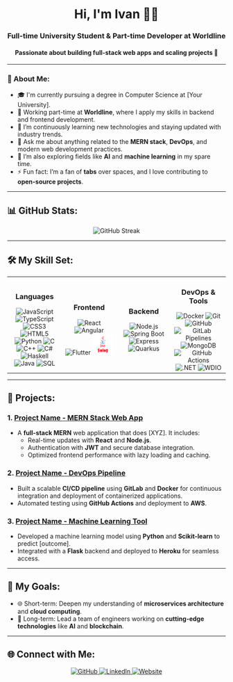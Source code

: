 <div align="center">
</div>

<h1 align="center">Hi, I'm Ivan 👨‍💻</h1>
<h3 align="center">Full-time University Student & Part-time Developer at Worldline</h3>
<h4 align="center">Passionate about building full-stack web apps and scaling projects 🚀</h4>

---

### 🚀 About Me:
- 🎓 I'm currently pursuing a degree in Computer Science at [Your University].
- 💼 Working part-time at **Worldline**, where I apply my skills in backend and frontend development.
- 🌱 I’m continuously learning new technologies and staying updated with industry trends.
- 💬 Ask me about anything related to the **MERN stack**, **DevOps**, and modern web development practices.
- 🧠 I’m also exploring fields like **AI** and **machine learning** in my spare time.
- ⚡ Fun fact: I’m a fan of **tabs** over spaces, and I love contributing to **open-source projects**.

---

## 📊 GitHub Stats:

<div align="center">
  <img src="https://github-readme-streak-stats.herokuapp.com/?user=lucatotem&theme=tokyonight&hide_border=true" alt="GitHub Streak" />
</div>

---

## 🛠️ My Skill Set:

<table align="center">
  <tr>
    <td align="center" width="25%">
      <h3>Languages</h3>
      <img src="https://img.icons8.com/color/48/000000/javascript.png" alt="JavaScript" />
      <img src="https://img.icons8.com/color/48/000000/typescript.png" alt="TypeScript" />
      <img src="https://img.icons8.com/color/48/000000/css3.png" alt="CSS3" />
      <img src="https://img.icons8.com/color/48/000000/html-5.png" alt="HTML5" />
      <img src="https://img.icons8.com/color/48/000000/python.png" alt="Python" />
      <img src="https://img.icons8.com/color/48/000000/c-programming.png" alt="C" />
      <img src="https://img.icons8.com/color/48/000000/c-plus-plus-logo.png" alt="C++" />
      <img src="https://img.icons8.com/color/48/000000/c-sharp-logo.png" alt="C#" />
      <img src="https://img.icons8.com/color/48/000000/haskell.png" alt="Haskell" />
      <img src="https://img.icons8.com/color/48/000000/java-coffee-cup-logo.png" alt="Java" />
      <img src="https://img.icons8.com/color/48/000000/database.png" alt="SQL" />
    </td>
    <td align="center" width="25%">
      <h3>Frontend</h3>
      <img src="https://img.icons8.com/color/48/000000/react-native.png" alt="React" />
      <img src="https://img.icons8.com/color/48/000000/angularjs.png" alt="Angular" />
      <img src="https://img.icons8.com/color/48/000000/flutter.png" alt="Flutter" />
      <img src="https://raw.githubusercontent.com/kmajhi/java-swing/main/java%20swing.png" alt="Java Swing" width="48" height="48"/>
    </td>
    <td align="center" width="25%">
      <h3>Backend</h3>
      <img src="https://img.icons8.com/color/48/000000/nodejs.png" alt="Node.js" />
      <img src="https://img.icons8.com/color/48/000000/spring-logo.png" alt="Spring Boot" />
      <img src="https://img.icons8.com/?size=512&id=kg46nzoJrmTR&format=png" alt="Express" width="48" height="48" />
      <img src="https://blog.doubleslash.de/wp-content/uploads/2021/11/Quarkus_logo.png" alt="Quarkus" width="48" height="48"/>
    </td>
    <td align="center" width="25%">
      <h3>DevOps & Tools</h3>
      <img src="https://img.icons8.com/color/48/000000/docker.png" alt="Docker" />
      <img src="https://img.icons8.com/color/48/000000/git.png" alt="Git" />
      <img src="https://img.icons8.com/color/48/000000/github.png" alt="GitHub" />
      <img src="https://img.icons8.com/color/48/000000/gitlab.png" alt="GitLab Pipelines" />
      <img src="https://img.icons8.com/color/48/000000/mongodb.png" alt="MongoDB" />
      <img src="https://avatars.githubusercontent.com/u/44036562?s=280&v=4" alt="GitHub Actions" width="48" height="48"/>
      <img src="https://upload.wikimedia.org/wikipedia/commons/7/7d/Microsoft_.NET_logo.svg" alt=".NET" width="48" height="48"/>
      <img src="https://webdriver.io/img/logo-webdriver-io.png" alt="WDIO" width="48" height="48"/>      
    </td>
  </tr>
</table>

---

## 📂 Projects:

### 1. [Project Name - MERN Stack Web App](https://github.com/lucatotem/your-project)
- A **full-stack MERN** web application that does [XYZ]. It includes:
  - Real-time updates with **React** and **Node.js**.
  - Authentication with **JWT** and secure database integration.
  - Optimized frontend performance with lazy loading and caching.
  
### 2. [Project Name - DevOps Pipeline](https://github.com/lucatotem/your-project)
- Built a scalable **CI/CD pipeline** using **GitLab** and **Docker** for continuous integration and deployment of containerized applications.
- Automated testing using **GitHub Actions** and deployment to **AWS**.

### 3. [Project Name - Machine Learning Tool](https://github.com/lucatotem/your-project)
- Developed a machine learning model using **Python** and **Scikit-learn** to predict [outcome].
- Integrated with a **Flask** backend and deployed to **Heroku** for seamless access.

---

## 🎯 My Goals:

- 🌐 Short-term: Deepen my understanding of **microservices architecture** and **cloud computing**.
- 🚀 Long-term: Lead a team of engineers working on **cutting-edge technologies** like **AI** and **blockchain**.

---

## 🌐 Connect with Me:

<div align="center">
  <a href="https://github.com/lucatotem" target="_blank">
    <img src="https://img.shields.io/badge/github-%2324292e.svg?&style=for-the-badge&logo=github&logoColor=white" alt="GitHub" />
  </a>
  <a href="https://www.linkedin.com/in/ivan-raytchinov-a80b95274/" target="_blank">
    <img src="https://img.shields.io/badge/linkedin-%231E77B5.svg?&style=for-the-badge&logo=linkedin&logoColor=white" alt="LinkedIn" />
  </a>
  <a href="https://last.ivanraytchinov.us" target="_blank">
  <img src="https://img.shields.io/badge/website-%23FF7139.svg?&style=for-the-badge&logo=google-chrome&logoColor=white" alt="Website" />
</a>
</div>
